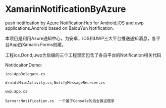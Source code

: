 # XamarinNotificationByAzure
push notification by Azure NotificationHub for Android,iOS and uwp applications.Android based on BaiduYun Notification.

本项目是利用Azure通知中心，为安卓，iOS和UWP三大平台推送通知消息，各平台App由Xamarin.Forms创建。

工程ios,Dorid,uwp为后缀的三个工程里面包含了各自平台的Notification相关代码

NotiticaitonDemo:

    ios:AppDelegate.cs

    droid:MainActivity.cs,NotifyMessageReceive.cs

    uwp:app.cs
    
    Server:Notification.cs  一个基于Console的后台推送程序
    
